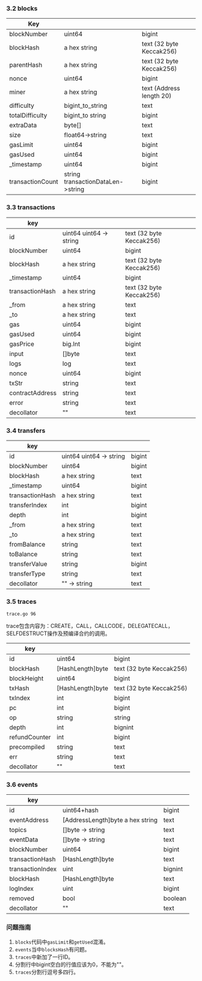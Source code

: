 ### 3.2 blocks

| Key              |                                    |                          |
| ---------------- | ---------------------------------- | ------------------------ |
| blockNumber      | uint64                             | bigint                   |
| blockHash        | a hex string                       | text (32 byte Keccak256) |
| parentHash       | a hex string                       | text (32 byte Keccak256) |
| nonce            | uint64                             | bigint                   |
| miner            | a hex string                       | text (Address length 20) |
| difficulty       | bigint_to_string                   | text                     |
| totalDifficulty  | bigint_to string                   | bigint                   |
| extraData        | byte[]                             | text                     |
| size             | float64->string                    | text                     |
| gasLimit         | uint64                             | bigint                   |
| gasUsed          | uint64                             | bigint                   |
| _timestamp       | uint64                             | bigint                   |
| transactionCount | string  transactionDataLen->string | bigint                   |

### 3.3 transactions

| key             |                          |                          |
| --------------- | ------------------------ | ------------------------ |
| id              | uint64  uint64 -> string | text (32 byte Keccak256) |
| blockNumber     | uint64                   | bigint                   |
| blockHash       | a hex string             | text (32 byte Keccak256) |
| _timestamp      | uint64                   | bigint                   |
| transactionHash | a hex string             | text (32 byte Keccak256) |
| _from           | a hex string             | text                     |
| _to             | a hex string             | text                     |
| gas             | uint64                   | bigint                   |
| gasUsed         | uint64                   | bigint                   |
| gasPrice        | big.Int                  | bigint                   |
| input           | []byte                   | text                     |
| logs            | log                      | text                     |
| nonce           | uint64                   | bigint                   |
| txStr           | string                   | text                     |
| contractAddress | string                   | text                     |
| error           | string                   | text                     |
| decollator      | ""                       | text                     |

### 3.4 transfers

| key             |                          |        |
| --------------- | ------------------------ | ------ |
| id              | uint64  uint64 -> string | bigint |
| blockNumber     | uint64                   | bigint |
| blockHash       | a hex string             | text   |
| _timestamp      | uint64                   | bigint |
| transactionHash | a hex string             | text   |
| transferIndex   | int                      | bigint |
| depth           | int                      | bigint |
| _from           | a hex string             | text   |
| _to             | a hex string             | text   |
| fromBalance     | string                   | text   |
| toBalance       | string                   | text   |
| transferValue   | string                   | bigint |
| transferType    | string                   | text   |
| decollator      | ""   ->  string          | text   |

### 3.5 traces

`trace.go 96`



trace包含内容为：CREATE，CALL，CALLCODE，DELEGATECALL，SELFDESTRUCT操作及预编译合约的调用。

| key           |                  |                          |
| ------------- | ---------------- | ------------------------ |
| id            | uint64           | bigint                   |
| blockHash     | [HashLength]byte | text (32 byte Keccak256) |
| blockHeight   | uint64           | bigint                   |
| txHash        | [HashLength]byte | text (32 byte Keccak256) |
| txIndex       | int              | bigint                   |
| pc            | int              | bigint                   |
| op            | string           | string                   |
| depth         | int              | bignint                  |
| refundCounter | int              | bigint                   |
| precompiled   | string           | text                     |
| err           | string           | text                     |
| decollator    | ""               | text                     |

### 3.6 events



| key              |                                    |         |
| ---------------- | ---------------------------------- | ------- |
| id               | uint64+hash                        | bigint  |
| eventAddress     | [AddressLength]byte   a hex string | text    |
| topics           | []byte -> string                   | text    |
| eventData        | []byte -> string                   | text    |
| blockNumber      | uint64                             | bigint  |
| transactionHash  | [HashLength]byte                   | text    |
| transactionIndex | uint                               | bignint |
| blockHash        | [HashLength]byte                   | text    |
| logIndex         | uint                               | bigint  |
| removed          | bool                               | boolean |
| decollator       | ""                                 | text    |





### 问题指南

1. `blocks`代码中`gasLimit`和`getUsed`混淆。
2. `events`当中`blocksHash`有问题。
3. `traces`中新加了一行ID。
4. 分割行中bigint空白的行值应该为0，不能为""。
5. `traces`分割行逗号多四行。









